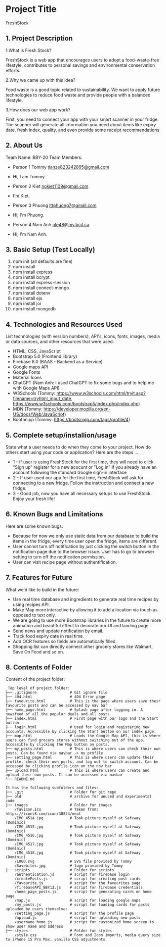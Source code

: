 # Project Title
FreshStock


## 1. Project Description
1.What is Fresh Stock?

FreshStock is a web app that encourages users to adopt a food-waste-free lifestyle, contributes to personal savings and environmental conservation efforts.

2.Why we came up with this idea?

Food waste is a good topic related to sustainability. We want to apply future technologies to reduce food waste and provide people with a balanced lifestyle.

3.How does our web app work?

First, you need to connect your app with your smart scanner in your fridge. The scanner will generate all information you need about items like expiry date, fresh index, quality, and even provide some receipt recommendations


## 2. About Us
Team Name: BBY-20
Team Members: 
- Person 1 Tommy tianze823242895@gmail.com
* Hi, I am Tommy.
- Person 2 Kiet ngkiet1109@gmail.com
* I'm Kiet.
- Person 3 Phuong lttphuong7@gmail.com
* Hi, I'm Phuong.
- Person 4 Nam Anh nle48@my.bcit.ca
* Hi, I'm Nam Anh.


## 3. Basic Setup (Test Locally)
1. npm init (all defaults are fine)
2. npm install
3. npm install express
4. npm install bcrypt
5. npm install express-session
6. npm install connect-mongo
7. npm install dotenv
8. npm install ejs
9. npm install joi
10. npm install mongodb
	

## 4. Technologies and Resources Used
List technologies (with version numbers), API's, icons, fonts, images, media or data sources, and other resources that were used.
* HTML, CSS, JavaScript
* Bootstrap 5.0 (Frontend library)
* Firebase 8.0 (BAAS - Backend as a Service)
* Google maps API
* Google Fonts
* Material Icons
* ChatGPT (Nam Anh: I used ChatGPT to fix some bugs and to help me with Google Maps API) 
* W3Schools (Tommy: https://www.w3schools.com/html/tryit.asp?filename=tryhtml_input_date, https://www.w3schools.com/bootstrap5/index.php/index.php)
* MDN (Tommy: https://developer.mozilla.org/en-US/docs/Web/JavaScript)
* Bootanipp (Tommy: https://bootsnipp.com/tags/profile/4)


## 5. Complete setup/installion/usage
State what a user needs to do when they come to your project.  How do others start using your code or application?
Here are the steps ...
* 1 - If user is using FreshStock for the first time, they will need to click "Sign up" register for a new acocunt or "Log in" if you already have an account following the standard Google sign-in interface
* 2 - If user used our app for the first time, FreshStock will ask for connecting to a new fridge. Follow the instruction and connect a new fridge.
* 3 - Good job, now you have all necessary setups to use FreshStock. Enjoy your fresh life!


## 6. Known Bugs and Limitations
Here are some known bugs:
* Because for now we only use static data from our database to build the items in the fridge, every time user open the fridge, items are different.
* User cannot turn off notification by just clicking the switch button in the notification page due to the browser issue. User has to go to browser setting to turn off the notification permission.
* User can visit recipe page without authentification.


## 7. Features for Future
What we'd like to build in the future:
* Use real time database and ingredients to generate real time recipes by using recipes API.
* Make Map more interactive by allowing it to add a location via touch as opposed to text only.
* We are going to use more Bootstrap libraries in the future to create more animation and beautiful effect to decorate our UI and landing page.
* Send news and update notification by email.
* Track food expiry date in real time.
* Add OCR features so fields are automatically filled.
* Shopping list can directly connect other grocery stores like Walmart, Save On Food and so on.

	
## 8. Contents of Folder
Content of the project folder:

```
 Top level of project folder: 
├── .gitignore               # Git ignore file
├── 404.html                 # 404 Error page 
├── favourite.html           # This is the page where users save their favourite posts and can be accessed by nav bar
├── home_page.html           # Splash page after logging in. A newsfeed of all the popular deals and all posts
├── index.html               # First page with our logo and the Start button
├── login.html               # Used for login and registering new accounts. Accessible by clicking the Start button on our index page.
├── map.html                 # Loads the Google Map API, this is where users can find grocery stores without switching out of the app. Accessible by clicking the Map button on posts.
├── my_posts.html            # This is where users can check their own posts. Can be found via navbar -> my profile
├── setting_page.html        # This is where users can update their profile, check their own posts, and log out to switch account. Can be accessed by clicking profile icon on the nav bar
├── upload.html              # This is where users can create and upload their own posts. It can be accessed via navbar
└── README.md

It has the following subfolders and files:
├── .git                     # Folder for git repo
├── old                      # archive for unused and experimental code
├── images                   # Folder for images
    /favicon.ico             # Taken from: https://icons8.com/icon/38824/meat
    /IMG_4514.jpg            # Took picture myself at Safeway (Dominic)
    /IMG_4515.jpg            # Took picture myself at Safeway (Dominic)
    /IMG_4516.jpg            # Took picture myself at Safeway (Dominic)
    /IMG_4517.jpg            # Took picture myself at Safeway (Dominic)
    /IMG_4518.jpg            # Took picture myself at Safeway (Dominic)
    /LOGO.svg                # SVG file provided by Tommy
    /Savebites.jpg           # logo provided by Tommy
├── scripts                  # Folder for scripts
    /authentication.js       # script for firebase login
    /createPosts.js          # script for creating post cards
    /favourite.js            # script for the favourites page
    /firebaseAPI_BBY12.js    # script for firebase credentials
    /home_page_posts.js      # script for generating cards on home page
    /map.js                  # script for loading google maps
    /my_posts.js             # script for loading cards for posts uploaded by users themselves
    /setting_page.js         # script for the profile page
    /upload.js               # script for uploading new posts
    /username_home.js        # script for customized home screen to show user name and address
├── styles                   # Folder for styles
    /style.css               # Font and Icon imports, media query size to iPhone 15 Pro Max, vanilla CSS adjustments 


```